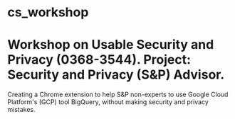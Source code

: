 # cs_workshop
Workshop on Usable Security and Privacy (0368-3544).
Project: Security and Privacy (S&amp;P) Advisor.
===
Creating a Chrome extension to help S&P non-experts to use Google Cloud Platform's (GCP) tool BigQuery, without making security and privacy mistakes.
